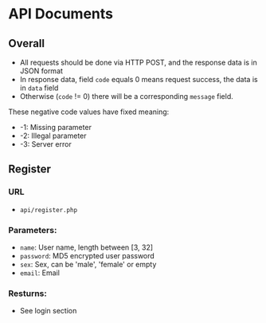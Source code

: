 # API Documents

## Overall

* All requests should be done via HTTP POST, and the response data is in JSON format
* In response data, field `code` equals 0 means request success, the data is in `data` field
* Otherwise (`code` != 0) there will be a corresponding `message` field.

These negative code values have fixed meaning:

* -1: Missing parameter
* -2: Illegal parameter
* -3: Server error

## Register

### URL

* `api/register.php`

### Parameters:

* `name`: User name, length between [3, 32]
* `password`: MD5 encrypted user password
* `sex`: Sex, can be 'male', 'female' or empty
* `email`: Email

### Resturns:

* See login section
